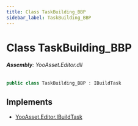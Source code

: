 ```yaml
---
title: Class TaskBuilding_BBP
sidebar_label: TaskBuilding_BBP
---
```

# Class TaskBuilding_BBP


###### **Assembly**: YooAsset.Editor.dll

```csharp title="Declaration"
public class TaskBuilding_BBP : IBuildTask
```

## Implements

* [YooAsset.Editor.IBuildTask](../YooAsset.Editor/IBuildTask.md)
